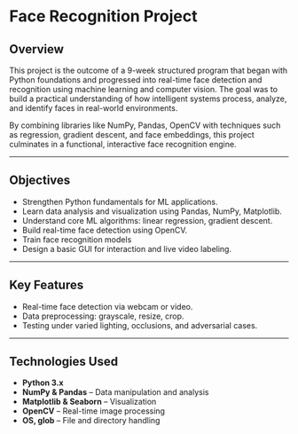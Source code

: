 # Face Recognition Project

## Overview

This project is the outcome of a 9-week structured program that began with Python foundations and progressed into real-time face detection and recognition using machine learning and computer vision. The goal was to build a practical understanding of how intelligent systems process, analyze, and identify faces in real-world environments.

By combining libraries like NumPy, Pandas, OpenCV with techniques such as regression, gradient descent, and face embeddings, this project culminates in a functional, interactive face recognition engine.

---

## Objectives

- Strengthen Python fundamentals for ML applications.
- Learn data analysis and visualization using Pandas, NumPy, Matplotlib.
- Understand core ML algorithms: linear regression, gradient descent.
- Build real-time face detection using OpenCV.
- Train face recognition models 
- Design a basic GUI for interaction and live video labeling.

---

## Key Features

- Real-time face detection via webcam or video.
- Data preprocessing: grayscale, resize, crop.
- Testing under varied lighting, occlusions, and adversarial cases.

---

## Technologies Used

- **Python 3.x**
- **NumPy & Pandas** – Data manipulation and analysis
- **Matplotlib & Seaborn** – Visualization
- **OpenCV** – Real-time image processing
- **OS, glob** – File and directory handling
